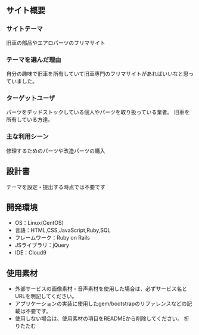 # <!--オールドパーツリスト-->
​
## サイト概要
### サイトテーマ
旧車の部品やエアロパーツのフリマサイト
​
### テーマを選んだ理由
自分の趣味で旧車を所有していて旧車専門のフリマサイトがあればいいなと思っていました。
​
### ターゲットユーザ
パーツをデッドストックしている個人やパーツを取り扱っている業者。
旧車を所有している方達。
​
### 主な利用シーン
修理するためのパーツや改造パーツの購入
​
## 設計書
テーマを設定・提出する時点では不要です

## 開発環境
- OS：Linux(CentOS)
- 言語：HTML,CSS,JavaScript,Ruby,SQL
- フレームワーク：Ruby on Rails
- JSライブラリ：jQuery
- IDE：Cloud9
​
## 使用素材
- 外部サービスの画像素材・音声素材を使用した場合は、必ずサービス名とURLを明記してください。
- アプリケーションの実装に使用したgem/bootstrapのリファレンスなどの記載は不要です。
- 使用しない場合は、使用素材の項目をREADMEから削除してください。
折りたたむ